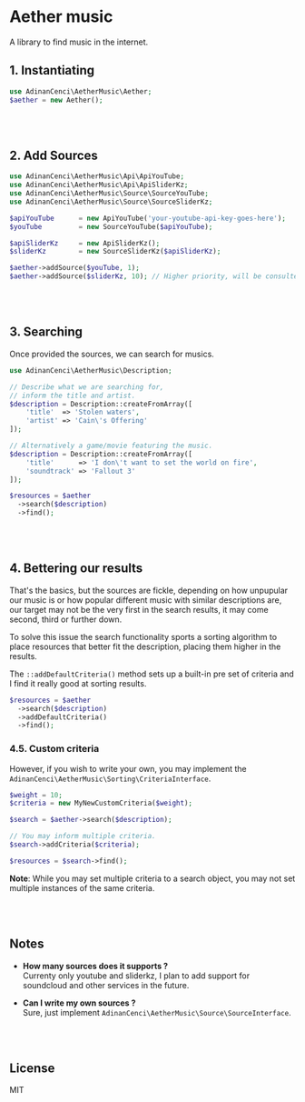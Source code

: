 # Aether music

A library to find music in the internet.

## 1. Instantiating

```php
use AdinanCenci\AetherMusic\Aether;
$aether = new Aether();
```

<br><br>

## 2. Add Sources

```php
use AdinanCenci\AetherMusic\Api\ApiYouTube;
use AdinanCenci\AetherMusic\Api\ApiSliderKz;
use AdinanCenci\AetherMusic\Source\SourceYouTube;
use AdinanCenci\AetherMusic\Source\SourceSliderKz;

$apiYouTube      = new ApiYouTube('your-youtube-api-key-goes-here');
$youTube         = new SourceYouTube($apiYouTube);

$apiSliderKz     = new ApiSliderKz();
$sliderKz        = new SourceSliderKz($apiSliderKz);

$aether->addSource($youTube, 1);
$aether->addSource($sliderKz, 10); // Higher priority, will be consulted first.
```

<br><br>

## 3. Searching

Once provided the sources, we can search for musics.

```php
use AdinanCenci\AetherMusic\Description;

// Describe what we are searching for,
// inform the title and artist.
$description = Description::createFromArray([
    'title'  => 'Stolen waters',
    'artist' => 'Cain\'s Offering'
]);

// Alternatively a game/movie featuring the music.
$description = Description::createFromArray([
    'title'      => 'I don\'t want to set the world on fire',
    'soundtrack' => 'Fallout 3'
]);

$resources = $aether
  ->search($description)
  ->find();
```

<br><br>

## 4. Bettering our results

That's the basics, but the sources are fickle, depending on how unpupular our music is or how popular different music with similar descriptions are, our target may not be the very first in the search results, it may come second, third or further down.

To solve this issue the search functionality sports a sorting algorithm to place resources that better fit the description, placing them higher in the results.

The `::addDefaultCriteria()` method sets up a built-in pre set of criteria and I find it really good at sorting results.

```php
$resources = $aether
  ->search($description)
  ->addDefaultCriteria()
  ->find();
```

### 4.5. Custom criteria

However, if you wish to write your own, you may implement the `AdinanCenci\AetherMusic\Sorting\CriteriaInterface`.

```php
$weight = 10;
$criteria = new MyNewCustomCriteria($weight);

$search = $aether->search($description);

// You may inform multiple criteria.
$search->addCriteria($criteria);

$resources = $search->find();
```

**Note**: While you may set multiple criteria to a search object, you may not set multiple instances of the same criteria.

<br><br>

## Notes

- **How many sources does it supports ?**  
  Currenty only youtube and sliderkz, I plan to add support for soundcloud and other services in the future.

- **Can I write my own sources ?**  
  Sure, just implement `AdinanCenci\AetherMusic\Source\SourceInterface`.

<br><br>

## License

MIT